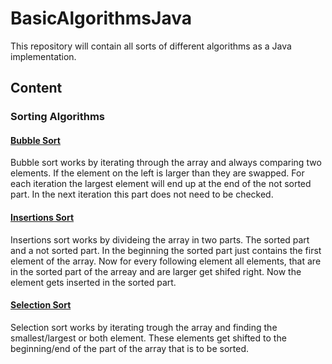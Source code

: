 # BasicAlgorithmsJava
This repository will contain all sorts of different algorithms as a Java implementation.
## Content
### Sorting Algorithms
#### [Bubble Sort](/src/de/termitehuegel/basicAlgorithmsJava/sort/Bubblesort.java)
Bubble sort works by iterating through the array and always comparing two elements. If the element on the left is larger than they are swapped. For each iteration the largest element will end up at the end of the not sorted part. In the next iteration this part does not need to be checked.
#### [Insertions Sort](/src/de/termitehuegel/basicAlgorithmsJava/sort/Insertionsort.java)
Insertions sort works by divideing the array in two parts. The sorted part and a not sorted part. In the beginning the sorted part just contains the first element of the array. Now for every following element all elements, that are in the sorted part of the arreay and are larger get shifed right. Now the element gets inserted in the sorted part.
#### [Selection Sort](/src/de/termitehuegel/basicAlgorithmsJava/sort/Selectionsort.java)
Selection sort works by iterating trough the array and finding the smallest/largest or both element. These elements get shifted to the beginning/end of the part of the array that is to be sorted.
